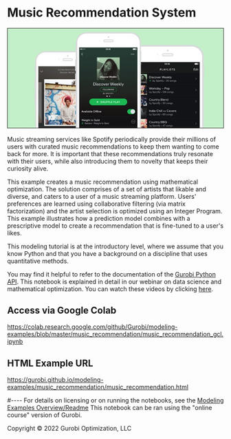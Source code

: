 # Music Recommendation System

<img src="spotify_image_howtogeek.jpeg" alt="Markdown Monster icon"/>

Music streaming services like Spotify periodically provide their millions of users with curated music recommendations to keep them wanting to come back for more. It is important that these recommendations truly resonate with their users, while also introducing them to novelty that keeps their curiosity alive.


This example creates a music recommendation using mathematical optimization. The solution comprises of a set of artists that likable and diverse, and caters to a user of a music streaming platform. Users' preferences are learned using collaborative filtering  (via matrix factorization) and the artist selection is optimized using an Integer Program. This example illustrates how a prediction model combines with a prescriptive model to create a recommendation that is fine-tuned to a user's likes.

This modeling tutorial is at the introductory level, where we assume that you know Python and that you have a background on a discipline that uses quantitative methods.

You may find it helpful to refer to the documentation of the [Gurobi Python API](https://www.gurobi.com/documentation/current/refman/py_python_api_overview.html).
This notebook is explained in detail in our webinar on data science and mathematical optimization. You can watch these videos by clicking [here](https://www.youtube.com/watch?v=AJRP9pPBx6s).


## Access via Google Colab

https://colab.research.google.com/github/Gurobi/modeling-examples/blob/master/music_recommendation/music_recommendation_gcl.ipynb

## HTML Example URL

https://gurobi.github.io/modeling-examples/music_recommendation/music_recommendation.html


#----
For details on licensing or on running the notebooks, see the [Modeling Examples Overview/Readme](https://github.com/Gurobi/modeling-examples/)
This notebook can be ran using the "online course" version of Gurobi.


Copyright © 2022 Gurobi Optimization, LLC
